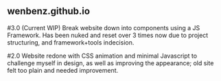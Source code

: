 ## wenbenz.github.io

#3.0 (Current WIP)
Break website down into components using a JS Framework. Has been nuked and reset over 3 times now due to project structuring, and framework+tools indecision.

#2.0
Website redone with CSS animation and minimal Javascript to challenge myself in design, as well as improving the appearance; old site felt too plain and needed improvement.
